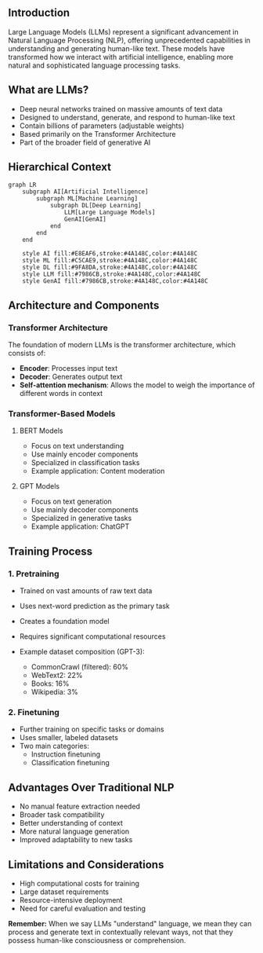 ## Introduction
Large Language Models (LLMs) represent a significant advancement in Natural Language Processing (NLP), offering unprecedented capabilities in understanding and generating human-like text. These models have transformed how we interact with artificial intelligence, enabling more natural and sophisticated language processing tasks.

## What are LLMs?

- Deep neural networks trained on massive amounts of text data
- Designed to understand, generate, and respond to human-like text
- Contain billions of parameters (adjustable weights)
- Based primarily on the Transformer Architecture
- Part of the broader field of generative AI 



## Hierarchical Context

```mermaid
graph LR
    subgraph AI[Artificial Intelligence]
        subgraph ML[Machine Learning]
            subgraph DL[Deep Learning]
                LLM[Large Language Models]
                GenAI[GenAI]
            end
        end
    end

    style AI fill:#E8EAF6,stroke:#4A148C,color:#4A148C
    style ML fill:#C5CAE9,stroke:#4A148C,color:#4A148C
    style DL fill:#9FA8DA,stroke:#4A148C,color:#4A148C
    style LLM fill:#7986CB,stroke:#4A148C,color:#4A148C
    style GenAI fill:#7986CB,stroke:#4A148C,color:#4A148C
```

## Architecture and Components

### Transformer Architecture
The foundation of modern LLMs is the transformer architecture, which consists of:
- **Encoder**: Processes input text
- **Decoder**: Generates output text
- **Self-attention mechanism**: Allows the model to weigh the importance of different words in context

### Transformer-Based Models

1. BERT Models
   - Focus on text understanding
   - Use mainly encoder components
   - Specialized in classification tasks
   - Example application: Content moderation

2. GPT Models
   - Focus on text generation
   - Use mainly decoder components
   - Specialized in generative tasks
   - Example application: ChatGPT

## Training Process

### 1. Pretraining
- Trained on vast amounts of raw text data
- Uses next-word prediction as the primary task
- Creates a foundation model
- Requires significant computational resources
- Example dataset composition (GPT-3):
	
	- CommonCrawl (filtered): 60%
	- WebText2: 22%
	- Books: 16%
	- Wikipedia: 3%

### 2. Finetuning
- Further training on specific tasks or domains
- Uses smaller, labeled datasets
- Two main categories:
  - Instruction finetuning
  - Classification finetuning

## Advantages Over Traditional NLP
- No manual feature extraction needed
- Broader task compatibility
- Better understanding of context
- More natural language generation
- Improved adaptability to new tasks

## Limitations and Considerations
- High computational costs for training
- Large dataset requirements
- Resource-intensive deployment
- Need for careful evaluation and testing


**Remember:** When we say LLMs "understand" language, we mean they can process and generate text in contextually relevant ways, not that they possess human-like consciousness or comprehension.
